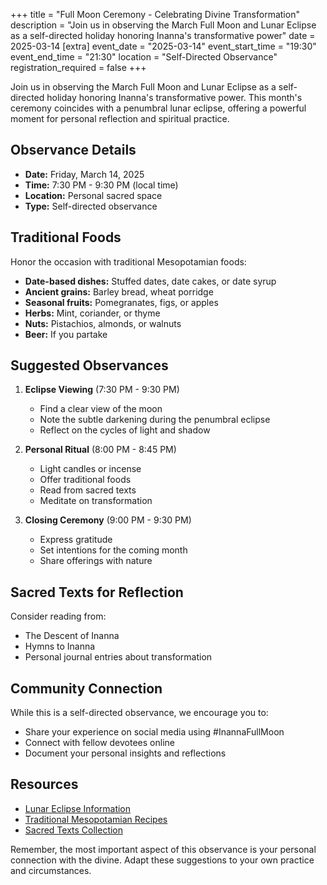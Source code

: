 +++
title = "Full Moon Ceremony - Celebrating Divine Transformation"
description = "Join us in observing the March Full Moon and Lunar Eclipse as a self-directed holiday honoring Inanna's transformative power"
date = 2025-03-14
[extra]
event_date = "2025-03-14"
event_start_time = "19:30"
event_end_time = "21:30"
location = "Self-Directed Observance"
registration_required = false
+++

Join us in observing the March Full Moon and Lunar Eclipse as a self-directed holiday honoring Inanna's transformative power. This month's ceremony coincides with a penumbral lunar eclipse, offering a powerful moment for personal reflection and spiritual practice.

## Observance Details

- **Date:** Friday, March 14, 2025
- **Time:** 7:30 PM - 9:30 PM (local time)
- **Location:** Personal sacred space
- **Type:** Self-directed observance

## Traditional Foods

Honor the occasion with traditional Mesopotamian foods:

- **Date-based dishes:** Stuffed dates, date cakes, or date syrup
- **Ancient grains:** Barley bread, wheat porridge
- **Seasonal fruits:** Pomegranates, figs, or apples
- **Herbs:** Mint, coriander, or thyme
- **Nuts:** Pistachios, almonds, or walnuts
- **Beer:** If you partake

## Suggested Observances

1. **Eclipse Viewing** (7:30 PM - 9:30 PM)
   - Find a clear view of the moon
   - Note the subtle darkening during the penumbral eclipse
   - Reflect on the cycles of light and shadow

2. **Personal Ritual** (8:00 PM - 8:45 PM)
   - Light candles or incense
   - Offer traditional foods
   - Read from sacred texts
   - Meditate on transformation

3. **Closing Ceremony** (9:00 PM - 9:30 PM)
   - Express gratitude
   - Set intentions for the coming month
   - Share offerings with nature

## Sacred Texts for Reflection

Consider reading from:
- The Descent of Inanna
- Hymns to Inanna
- Personal journal entries about transformation

## Community Connection

While this is a self-directed observance, we encourage you to:
- Share your experience on social media using #InannaFullMoon
- Connect with fellow devotees online
- Document your personal insights and reflections

## Resources

- [Lunar Eclipse Information](https://www.timeanddate.com/eclipse/lunar/2025-march-25)
- [Traditional Mesopotamian Recipes](https://www.ancientmesopotamianrecipes.com)
- [Sacred Texts Collection](../doctrines)

Remember, the most important aspect of this observance is your personal connection with the divine. Adapt these suggestions to your own practice and circumstances.

